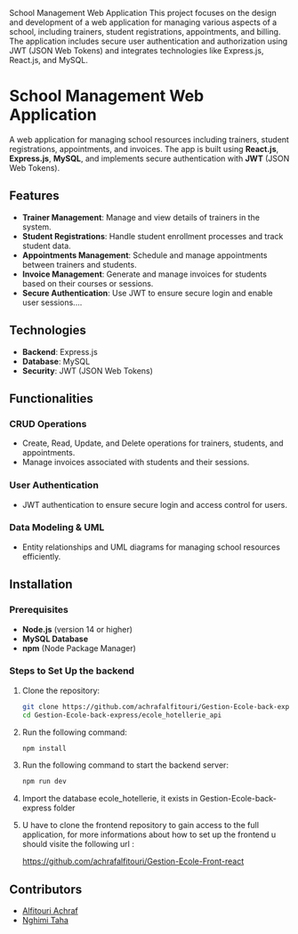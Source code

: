 School Management Web Application
This project focuses on the design and development of a web application for managing various aspects of a school, including trainers, student registrations, appointments, and billing. The application includes secure user authentication and authorization using JWT (JSON Web Tokens) and integrates technologies like Express.js, React.js, and MySQL.
# School Management Web Application

A web application for managing school resources including trainers, student registrations, appointments, and invoices. The app is built using **React.js**, **Express.js**, **MySQL**, and implements secure authentication with **JWT** (JSON Web Tokens).

## Features

- **Trainer Management**: Manage and view details of trainers in the system.
- **Student Registrations**: Handle student enrollment processes and track student data.
- **Appointments Management**: Schedule and manage appointments between trainers and students.
- **Invoice Management**: Generate and manage invoices for students based on their courses or sessions.
- **Secure Authentication**: Use JWT to ensure secure login and enable user sessions....

## Technologies

- **Backend**: Express.js
- **Database**: MySQL
- **Security**: JWT (JSON Web Tokens)

## Functionalities

### CRUD Operations

- Create, Read, Update, and Delete operations for trainers, students, and appointments.
- Manage invoices associated with students and their sessions.

### User Authentication

- JWT authentication to ensure secure login and access control for users.

### Data Modeling & UML

- Entity relationships and UML diagrams for managing school resources efficiently.

## Installation

### Prerequisites

- **Node.js** (version 14 or higher)
- **MySQL Database**
- **npm** (Node Package Manager)

### Steps to Set Up the backend

1. Clone the repository:
   ```bash
   git clone https://github.com/achrafalfitouri/Gestion-Ecole-back-express.git
   cd Gestion-Ecole-back-express/ecole_hotellerie_api
   
2. Run the following command:
   ```bash
   npm install

3. Run the following command to start the backend server:
   ```bash
   npm run dev  

4. Import the database ecole_hotellerie, it exists in Gestion-Ecole-back-express folder

5. U have to clone the frontend repository to gain access to the full application, for more informations about how to set up the frontend u should visite the following url :

   https://github.com/achrafalfitouri/Gestion-Ecole-Front-react
## Contributors

- [Alfitouri Achraf](https://github.com/achrafalfitouri)
- [Nghimi Taha](https://github.com/tahanghimii)
